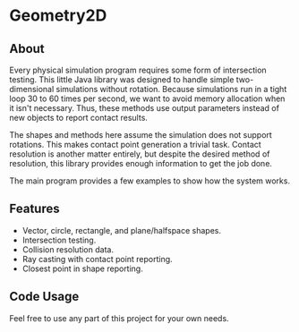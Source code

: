 # Geometry2D

## About

Every physical simulation program requires some form of intersection testing. This little Java library was designed to handle simple two-dimensional simulations without rotation. Because simulations run in a tight loop 30 to 60 times per second, we want to avoid memory allocation when it isn't necessary. Thus, these methods use output parameters instead of new objects to report contact results.

The shapes and methods here assume the simulation does not support rotations. This makes contact point generation a trivial task. Contact resolution is another matter entirely, but despite the desired method of resolution, this library provides enough information to get the job done.

The main program provides a few examples to show how the system works.

## Features

- Vector, circle, rectangle, and plane/halfspace shapes.
- Intersection testing.
- Collision resolution data.
- Ray casting with contact point reporting.
- Closest point in shape reporting.

## Code Usage

Feel free to use any part of this project for your own needs.
